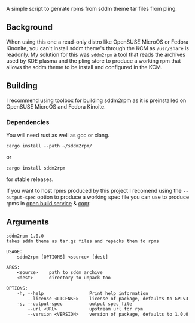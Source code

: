 A simple script to genrate rpms from sddm theme tar files from pling.

## Background
When using this one a read-only distro like OpenSUSE MicroOS or Fedora Kinonite, you can't install sddm theme's through the KCM as `/usr/share` is readonly. My solution for this was `sddm2rpm` a tool that reads the archives used by KDE plasma and the pling store to produce a working rpm that allows the sddm theme to be install and configured in the KCM.

## Building 

I recommend using toolbox for building sddm2rpm as it is preinstalled on OpenSUSE MicroOS and Fedora Kinoite. 

### Dependencies 

You will need rust as well as gcc or clang. 

```
cargo install --path ~/sddm2rpm/
```
or 
```
cargo install sddm2rpm
```
for stable releases. 

If you want to host rpms produced by this project I recomend using the `--output-spec` option to produce a working spec file you can use to produce rpms in [open build service](https://build.opensuse.org) & [copr](https://copr.fedorainfracloud.org).

## Arguments

```
sddm2rpm 1.0.0
takes sddm theme as tar.gz files and repacks them to rpms

USAGE:
    sddm2rpm [OPTIONS] <source> [dest]

ARGS:
    <source>    path to sddm archive
    <dest>      directory to unpack too

OPTIONS:
    -h, --help                 Print help information
        --license <LICENSE>    license of package, defaults to GPLv3
    -s, --output-spec          output spec file
        --url <URL>            upstream url for rpm
        --version <VERSION>    version of package, defaults to 1.0.0
```
